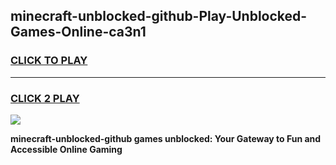 
## minecraft-unblocked-github-Play-Unblocked-Games-Online-ca3n1
<h3>
<a href="https://premium76.site?title=minecraft-unblocked-github&ref=25A">CLICK TO PLAY</a></h3>
<hr>

<h3>
<a href="https://premium76.site?title=minecraft-unblocked-github&ref=25A">CLICK 2 PLAY</a>
  
</h3>

<a href="https://premium76.site?title=minecraft-unblocked-github&ref=25A"><img src="https://clearcache.store/games.png"></a>


**minecraft-unblocked-github games unblocked: Your Gateway to Fun and Accessible Online Gaming**
